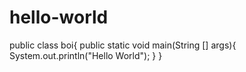 # hello-world
public class boi{
 public static void main(String [] args){
    System.out.println("Hello World");
  }
}
